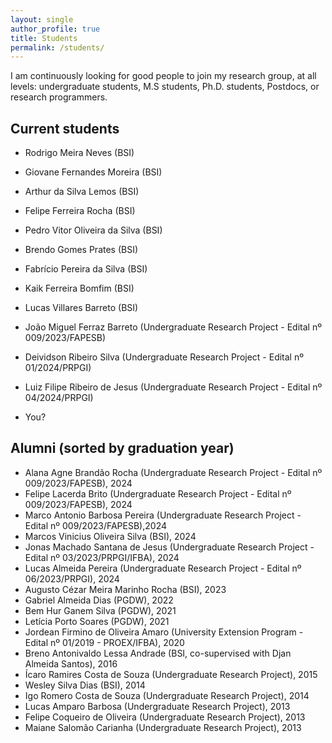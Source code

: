 ```yaml
---
layout: single
author_profile: true
title: Students
permalink: /students/
---
```



I am continuously looking for good people to join my research group, at all levels: undergraduate students, M.S students, Ph.D. students, Postdocs, or research programmers. 

<!-- Read more [here](/pos-graduacao) if interested.

**UPDATE**: I recently accepted a position in the industry, so my time became even scarser. If you _really_ want to work with me, please make sure you can conduct most your work independently. -->

## Current students

<!-- Isaac de Jesus Silva (BSI) -->
- Rodrigo Meira Neves (BSI)
- Giovane Fernandes Moreira (BSI)
- Arthur da Silva Lemos (BSI)
- Felipe Ferreira Rocha (BSI)
- Pedro Vitor Oliveira da Silva (BSI)

- Brendo Gomes Prates (BSI) <!-- 3D objects to teach POO concepts -->
- Fabrício Pereira da Silva (BSI) <!-- system to support CH student -->
- Kaik Ferreira Bomfim (BSI) <!-- chatbot for aliviate developers stress -->
- Lucas Villares Barreto (BSI) <!-- app for support certificate system -->
<!-- Lucas Vieira (BSI) -->

- João Miguel Ferraz Barreto (Undergraduate Research Project - Edital nº 009/2023/FAPESB) <!-- (Metaverso) - Performance -->
- Deividson Ribeiro Silva (Undergraduate Research Project - Edital nº 01/2024/PRPGI)
- Luiz Filipe Ribeiro de Jesus (Undergraduate Research Project - Edital nº 04/2024/PRPGI)

- You?

## Alumni (sorted by graduation year)

- Alana Agne Brandão Rocha (Undergraduate Research Project - Edital nº 009/2023/FAPESB), 2024 <!-- Education in Informatics -->
- Felipe Lacerda Brito (Undergraduate Research Project - Edital nº 009/2023/FAPESB), 2024 <!-- Tests -->
- Marco Antonio Barbosa Pereira (Undergraduate Research Project - Edital nº 009/2023/FAPESB),2024 <!-- UX -->
- Marcos Vinicius Oliveira Silva (BSI), 2024
- Jonas Machado Santana de Jesus (Undergraduate Research Project - Edital nº 03/2023/PRPGI/IFBA), 2024
- Lucas Almeida Pereira (Undergraduate Research Project - Edital nº 06/2023/PRPGI), 2024
- Augusto Cézar Meira Marinho Rocha (BSI), 2023
- Gabriel Almeida Dias (PGDW), 2022
- Bem Hur Ganem Silva (PGDW), 2021
- Letícia Porto Soares (PGDW), 2021
- Jordean Firmino de Oliveira Amaro (University Extension Program - Edital nº 01/2019 - PROEX/IFBA), 2020
- Breno Antonivaldo Lessa Andrade (BSI, co-supervised with Djan Almeida Santos), 2016
- Ícaro Ramires Costa de Souza (Undergraduate Research Project), 2015
- Wesley Silva Dias (BSI), 2014
- Igo Romero Costa de Souza (Undergraduate Research Project), 2014
- Lucas Amparo Barbosa (Undergraduate Research Project), 2013
- Felipe Coqueiro de Oliveira (Undergraduate Research Project), 2013
- Maiane Salomão Carianha (Undergraduate Research Project), 2013

<!-- - Benito Fernandes (MS, co-supervised with [Fernando Castor](https://sites.google.com/a/cin.ufpe.br/castor/), UFPE), March 2017
- [Bruno Cartaxo](https://sites.google.com/site/brunocartaxo/) (PhD, co-supervised with [Sergio Soares](http://www.cin.ufpe.br/~scbs/), UFPE), March 2018
- Clarice Ferreira (Capstone), July 2018 -->